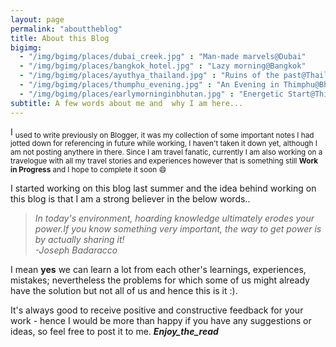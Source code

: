 ```yaml
---
layout: page
permalink: "abouttheblog"
title: About this Blog
bigimg:
  - "/img/bgimg/places/dubai_creek.jpg" : "Man-made marvels@Dubai"
  - "/img/bgimg/places/bangkok_hotel.jpg" : "Lazy morning@Bangkok"
  - "/img/bgimg/places/ayuthya_thailand.jpg" : "Ruins of the past@Thailand"
  - "/img/bgimg/places/thumphu_evening.jpg" : "An Evening in Thimphu@Bhutan"
  - "/img/bgimg/places/earlymorninginbhutan.jpg" : "Energetic Start@Thimphu"
subtitle: A few words about me and  why I am here...
---
```


I <sub>used to write previously on Blogger, it was my collection of some important notes I had jotted down for referencing in future while working, I haven't taken it down yet, although I am not posting anythere in there. Since I am travel fanatic, currently I am also working on a travelogue with all my travel stories and experiences however that is something still **Work in Progress** and I hope to complete it soon :smile:

I started working on this blog last summer and the idea behind working on this blog is that I am a strong believer in the below words..

> *In today's environment, hoarding knowledge ultimately erodes your power.If you know something very important, the way to get power is by actually sharing it!*                                                                          
																		*-Joseph Badaracco*

I mean **yes** we can learn a lot from each other's learnings, experiences, mistakes; nevertheless the problems for which some of us might already  have the solution but not all of us and hence this is it :).

It's always good to receive positive and constructive feedback for your work - hence I would be more than happy if you have any suggestions or ideas, so feel free to post it to me. **_Enjoy_the_read_**


